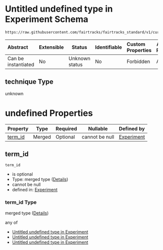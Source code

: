 # Untitled undefined type in Experiment Schema

```txt
https://raw.githubusercontent.com/fairtracks/fairtracks_standard/v1/current/json/schema/fairtracks_experiment.schema.json#/allOf/7/if/properties/technique
```




| Abstract            | Extensible | Status         | Identifiable | Custom Properties | Additional Properties | Access Restrictions | Defined In                                                                                                     |
| :------------------ | ---------- | -------------- | ------------ | :---------------- | --------------------- | ------------------- | -------------------------------------------------------------------------------------------------------------- |
| Can be instantiated | No         | Unknown status | No           | Forbidden         | Allowed               | none                | [fairtracks_experiment.schema.json\*](../json/schema/fairtracks_experiment.schema.json "open original schema") |

## technique Type

unknown

# undefined Properties

| Property            | Type   | Required | Nullable       | Defined by                                                                                                                                                                                                                                                                     |
| :------------------ | ------ | -------- | -------------- | :----------------------------------------------------------------------------------------------------------------------------------------------------------------------------------------------------------------------------------------------------------------------------- |
| [term_id](#term_id) | Merged | Optional | cannot be null | [Experiment](fairtracks_experiment-allof-7-if-properties-technique-properties-term_id.md "https://raw.githubusercontent.com/fairtracks/fairtracks_standard/v1/current/json/schema/fairtracks_experiment.schema.json#/allOf/7/if/properties/technique/properties/term_id") |

## term_id




`term_id`

-   is optional
-   Type: merged type ([Details](fairtracks_experiment-allof-7-if-properties-technique-properties-term_id.md))
-   cannot be null
-   defined in: [Experiment](fairtracks_experiment-allof-7-if-properties-technique-properties-term_id.md "https://raw.githubusercontent.com/fairtracks/fairtracks_standard/v1/current/json/schema/fairtracks_experiment.schema.json#/allOf/7/if/properties/technique/properties/term_id")

### term_id Type

merged type ([Details](fairtracks_experiment-allof-7-if-properties-technique-properties-term_id.md))

any of

-   [Untitled undefined type in Experiment](fairtracks_experiment-allof-7-if-properties-technique-properties-term_id-anyof-0.md "check type definition")
-   [Untitled undefined type in Experiment](fairtracks_experiment-allof-7-if-properties-technique-properties-term_id-anyof-1.md "check type definition")
-   [Untitled undefined type in Experiment](fairtracks_experiment-allof-7-if-properties-technique-properties-term_id-anyof-2.md "check type definition")
